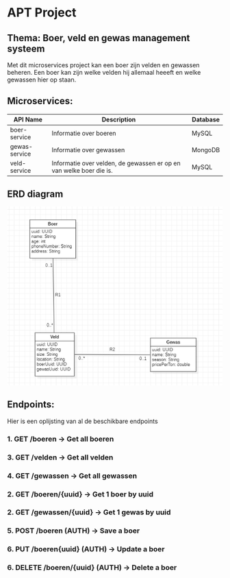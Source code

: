 # APT Project

## Thema: Boer, veld en gewas management systeem

Met dit microservices project kan een boer zijn velden en gewassen beheren.
Een boer kan zijn welke velden hij allemaal heeeft en welke gewassen hier op staan.

## Microservices:

| API Name      | Description                                                         | Database |
|---------------|---------------------------------------------------------------------|----------|
| boer-service  | Informatie over boeren                                              | MySQL    |
| gewas-service | Informatie over gewassen                                            | MongoDB  |
| veld-service  | Informatie over velden, de gewassen er op en van welke boer die is. | MySQL    |

## ERD diagram

![ERD Diagram](./erd.png)

## Endpoints:

Hier is een oplijsting van al de beschikbare endpoints

### 1. GET /boeren -> Get all boeren
### 3. GET /velden -> Get all velden
### 4. GET /gewassen -> Get all gewassen
### 2. GET /boeren/{uuid} -> Get 1 boer by uuid
### 2. GET /gewassen/{uuid} -> Get 1 gewas by uuid
### 5. POST /boeren (AUTH) -> Save a boer
### 6. PUT /boeren{uuid} (AUTH) -> Update a boer
### 6. DELETE /boeren/{uuid} (AUTH) -> Delete a boer
